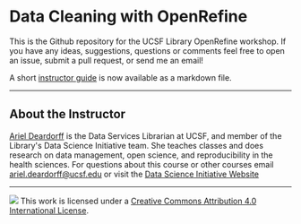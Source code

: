 # Data Cleaning with OpenRefine
This is the Github repository for the UCSF Library OpenRefine workshop. If you have any ideas, suggestions, questions or comments feel free to open an issue, submit a pull request, or send me an email!

A short [instructor guide](https://github.com/arieldeardorff/OpenRefineWorkshop/blob/master/InstructorGuide.Rmd) is now available as a markdown file.

----

## About the Instructor
[Ariel Deardorff](https://profiles.ucsf.edu/ariel.deardorff) is the Data Services Librarian at UCSF, and member of the Library's Data Science Initiative team. She teaches classes and does research on data management, open science, and reproducibility in the health sciences. For questions about this course or other courses email ariel.deardorff@ucsf.edu or visit the [Data Science Initiative Website](https://www.library.ucsf.edu/ask-an-expert/data-science/)

----

![](https://i.creativecommons.org/l/by/4.0/88x31.png) This work is licensed under a [Creative Commons Attribution 4.0 International License](https://creativecommons.org/licenses/by/4.0/).

